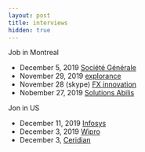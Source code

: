 ```yaml
---
layout: post
title: interviews
hidden: true
---
```


Job in Montreal

* December 5, 2019 [Société Générale](https://www.societegenerale.com/)
* November 29, 2019 [explorance](https://explorance.com/) 
* November 28 (skype) [FX innovation](https://www.fxinnovation.com/)
* Nobember 27, 2019 [Solutions Abilis](https://www.abilis-solutions.com/) 

Jon in US

* December 11, 2019 [Infosys](https://www.infosys.com/)
* December 3, 2019 [Wipro](https://www.wipro.com/)
* December 3, [Ceridian](https://www.ceridian.com/)

